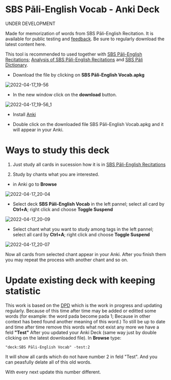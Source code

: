 # SBS Pāli-English Vocab - Anki Deck

UNDER DEVELOPMENT

Made for memorization of words from SBS Pāli-English Recitation. It is available for public testing and [feedback](https://docs.google.com/forms/d/e/1FAIpQLScNC5v2gQbBCM3giXfYIib9zrp-WMzwJuf_iVXEMX2re4BFFw/viewform?usp=pp_url&entry.1433863141=SBS-study-tools). Be sure to regularly download the latest content here.

This tool is recommended to used together with [SBS Pāli-English Recitations](https://github.com/sasanarakkha/study-tools/blob/main/P%C4%81li-English%20Recitations.pdf); [Analysis of SBS Pāli-English Recitations](https://github.com/sasanarakkha/study-tools/blob/main/Analysis%20of%20SBS%20P%C4%81li-English%20Recitations.pdf) and [SBS Pāli Dictionary](https://github.com/sasanarakkha/study-tools/tree/main/SBS%20P%C4%81li%20Dictionary).

- Download the file by clicking on **SBS Pāli-English Vocab.apkg**

![2022-04-17_19-56](https://user-images.githubusercontent.com/39419221/163816654-d4ad5ed4-6aed-436a-887e-a88aaef43560.png)

- In the new window click on the **download** button.

![2022-04-17_19-56_1](https://user-images.githubusercontent.com/39419221/163816746-af8d58f0-332e-446c-877a-f5921d8f1266.png)

- Install [Anki](https://apps.ankiweb.net/)

- Double click on the downloaded file SBS Pāli-English Vocab.apkg and it will appear in your Anki.

# Ways to study this deck

1) Just study all cards in sucession how it is in [SBS Pāli-English Recitations](https://github.com/sasanarakkha/study-tools/blob/main/P%C4%81li-English%20Recitations.pdf)

2) Study by chants what you are interested.

- in Anki go to **Browse**

![2022-04-17_20-04](https://user-images.githubusercontent.com/39419221/163816818-f74b1834-5d9f-4cb2-a211-08ed01a17095.png)

- Select deck **SBS Pāli-English Vocab** in the left pannel; select all card by **Ctrl+A**; right click and choose **Toggle Suspend** 

![2022-04-17_20-09](https://user-images.githubusercontent.com/39419221/163816875-7c8bb12b-8a38-4217-ba2e-d7d271d155b2.png)

- Select chant what you want to study among tags in the left pannel; select all card by **Ctrl+A**; right click and choose **Toggle Suspend** 

![2022-04-17_20-07](https://user-images.githubusercontent.com/39419221/163816889-740ebca2-d637-4461-9a05-0bc0c07fb393.png)

Now all cards from selected chant appear in your Anki. After you finish them you may repeat the process with another chant and so on.


# Update existing deck with keeping statistic

This work is based on the [DPD](https://digitalpalidictionary.github.io/) which is the work in progress and updating regularly. Because of this time after time may be added or editted some words (for example: the word pada become pada 1; Because in other context has beed found another meaning of this word.) To still be up to date and time after time remove this words what not exist any more we have a feld **"Test"**
After you updated your Anki Deck (same way just by double clicking on the latest downloaded file). In **Browse** type:

`"deck:SBS Pāli-English Vocab" -test:2`

It will show all cards which do not have number 2 in feld "Test". And you can peasfully delate all of this old words.

With every next update this number different.